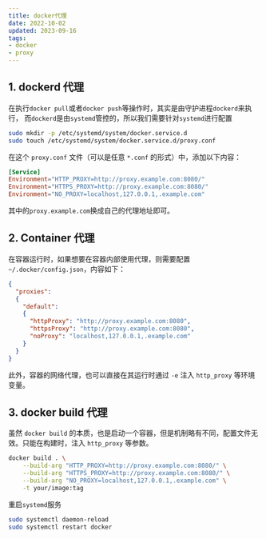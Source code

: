 ```yaml
---
title: docker代理
date: 2022-10-02
updated: 2023-09-16
tags: 
- docker
- proxy
---
```


## 1. dockerd 代理  

在执行`docker pull`或者`docker push`等操作时，其实是由守护进程`dockerd`来执行，
而`dockerd`是由`systemd`管控的，所以我们需要针对`systemd`进行配置

``` bash
sudo mkdir -p /etc/systemd/system/docker.service.d
sudo touch /etc/systemd/system/docker.service.d/proxy.conf
```

在这个 `proxy.conf` 文件（可以是任意 `*.conf` 的形式）中，添加以下内容：

``` conf
[Service]
Environment="HTTP_PROXY=http://proxy.example.com:8080/"
Environment="HTTPS_PROXY=http://proxy.example.com:8080/"
Environment="NO_PROXY=localhost,127.0.0.1,.example.com"
```

其中的`proxy.example.com`换成自己的代理地址即可。

## 2. Container 代理

在容器运行时，如果想要在容器内部使用代理，则需要配置`~/.docker/config.json`，内容如下：

``` json
{
  "proxies":
  {
    "default":
    {
      "httpProxy": "http://proxy.example.com:8080",
      "httpsProxy": "http://proxy.example.com:8080",
      "noProxy": "localhost,127.0.0.1,.example.com"
    }
  }
}
```

此外，容器的网络代理，也可以直接在其运行时通过 `-e` 注入 `http_proxy` 等环境变量。

## 3. docker build 代理

虽然 `docker build` 的本质，也是启动一个容器，但是机制略有不同，配置文件无效。只能在构建时，注入 `http_proxy` 等参数。

``` bash
docker build . \
    --build-arg "HTTP_PROXY=http://proxy.example.com:8080/" \
    --build-arg "HTTPS_PROXY=http://proxy.example.com:8080/" \
    --build-arg "NO_PROXY=localhost,127.0.0.1,.example.com" \
    -t your/image:tag
```

重启`systemd`服务

``` bash
sudo systemctl daemon-reload
sudo systemctl restart docker
```
